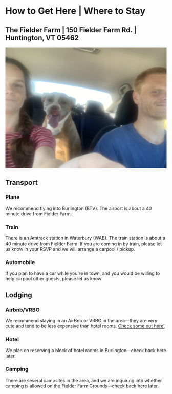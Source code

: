 # How to Get Here | Where to Stay
## The Fielder Farm | 150 Fielder Farm Rd. | Huntington, VT 05462
![Road Trip](dahl_car.jpg "Dahlia + Humans in a Car")

## Transport
### Plane
We recommend flying into Burlington (BTV). The airport is about a 40 minute drive from Fielder Farm.
### Train
There is an Amtrack station in Waterbury (WAB). The train station is about a 40 minute drive from Fielder Farm.
If you are coming in by train, please let us know in your RSVP and we will arrange a carpool / pickup.
### Automobile
If you plan to have a car while you're in town, and you would be willing to help carpool other guests, please let us know!

## Lodging
### Airbnb/VRBO
We recommend staying in an AirBnb or VRBO in the area—they are very cute and tend to be less expensive than hotel rooms. [Check some out here!](https://www.vrbo.com/search/keywords:huntington-vermont-united-states-of-america/arrival:2023-08-11/departure:2023-08-13?adultsCount=2&petIncluded=false&filterByTotalPrice=true)
### Hotel
We plan on reserving a block of hotel rooms in Burlington—check back here later.
### Camping
There are several campsites in the area, and we are inquiring into whether camping is allowed on the Fielder Farm Grounds—check back here later.
